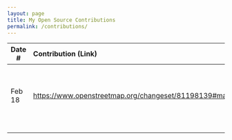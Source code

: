 ```yaml
---
layout: page
title: My Open Source Contributions
permalink: /contributions/
---
```


<!--
Type of the contribution should be "Wikipedia edit", "OpenStreet Map feature", "Documentation", "Course website", "Blog",
"Browse Add-on", etc.

The description should include a brief summary of what you did.

Replace the first row with your own contribution. 

-->





| Date #       | Contribution (Link)  | Type  | Description |
|---|:---|:---|:---|
| Feb 18   | https://www.openstreetmap.org/changeset/81198139#map=19/-6.22679/106.60815    | OpenStreetMap    |   Added a Starbucks location in my home country (Jakarta, Indonesia)    |
|     |     |     |      |
|     |     |     |      |

